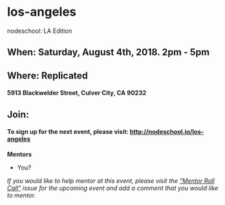 los-angeles
===========

nodeschool: LA Edition

## When: Saturday, August 4th, 2018. 2pm - 5pm

## Where: Replicated
#### 5913 Blackwelder Street, Culver City, CA 90232

## Join:
#### To sign up for the next event, please visit: http://nodeschool.io/los-angeles

**Mentors**
* You?

_If you would like to help mentor at this event, please visit the ["Mentor Roll Call"](https://github.com/nodeschool/los-angeles/issues) issue for the upcoming event and add a comment that you would like to mentor._
